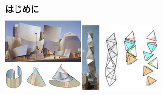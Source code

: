 # はじめに
<img width="250" alt = "frank" src = "images/frank.png"> 
<img width="250" alt = "isozaki" src = "images/isozaki.png">
